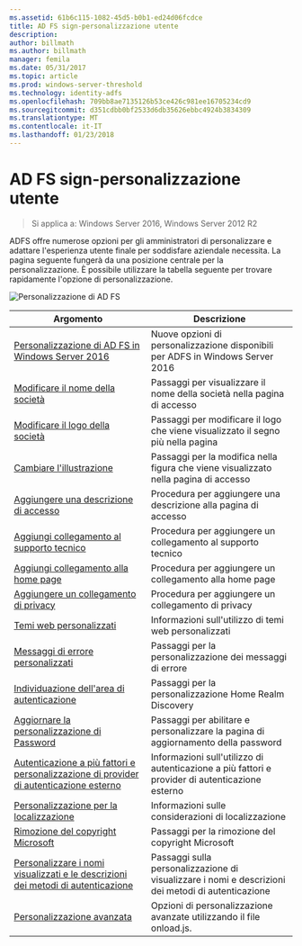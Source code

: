 ```yaml
---
ms.assetid: 61b6c115-1082-45d5-b0b1-ed24d06fcdce
title: AD FS sign-personalizzazione utente
description: 
author: billmath
ms.author: billmath
manager: femila
ms.date: 05/31/2017
ms.topic: article
ms.prod: windows-server-threshold
ms.technology: identity-adfs
ms.openlocfilehash: 709bb8ae7135126b53ce426c981ee16705234cd9
ms.sourcegitcommit: d351cdbb0bf2533d6db35626ebbc4924b3834309
ms.translationtype: MT
ms.contentlocale: it-IT
ms.lasthandoff: 01/23/2018
---
```

# <a name="ad-fs-user-sign-in-customization"></a>AD FS sign-personalizzazione utente

>Si applica a: Windows Server 2016, Windows Server 2012 R2

ADFS offre numerose opzioni per gli amministratori di personalizzare e adattare l'esperienza utente finale per soddisfare aziendale necessita.  La pagina seguente fungerà da una posizione centrale per la personalizzazione.  È possibile utilizzare la tabella seguente per trovare rapidamente l'opzione di personalizzazione.



![Personalizzazione di AD FS](media/AD-FS-user-sign-in-customization/ADFS_Blue_Custom2.png) 
    
  







Argomento|Descrizione|
-----|-----|
[Personalizzazione di AD FS in Windows Server 2016](AD-FS-Customization-in-Windows-Server-2016.md)|Nuove opzioni di personalizzazione disponibili per ADFS in Windows Server 2016|
[Modificare il nome della società](Change-the-company-name-on-the-AD-FS-sign-in-page.md)|Passaggi per visualizzare il nome della società nella pagina di accesso|
[Modificare il logo della società](Change-the-company-logo-on-the-AD-FS-sign-in-page.md)|Passaggi per modificare il logo che viene visualizzato il segno più nella pagina|
[Cambiare l'illustrazione](Change-the-illustration-on-the-AD-FS-sign-in-page.md)|Passaggi per la modifica nella figura che viene visualizzato nella pagina di accesso|
[Aggiungere una descrizione di accesso](Add-sign-in-page-description.md)|Procedura per aggiungere una descrizione alla pagina di accesso|
[Aggiungi collegamento al supporto tecnico](Add-Help-Desk-Link.md)|Procedura per aggiungere un collegamento al supporto tecnico|
[Aggiungi collegamento alla home page](Add-Home-Link.md)|Procedura per aggiungere un collegamento alla home page|
[Aggiungere un collegamento di privacy](Add-Privacy-Link.md)|Procedura per aggiungere un collegamento di privacy|
[Temi web personalizzati](Custom-Web-Themes-in-AD-FS.md)|Informazioni sull'utilizzo di temi web personalizzati
[Messaggi di errore personalizzati](Custom-error-messages-for-AD-FS-sign-in-page.md)|Passaggi per la personalizzazione dei messaggi di errore
[Individuazione dell'area di autenticazione](Home-Realm-Discovery-Customization.md)|Passaggi per la personalizzazione Home Realm Discovery|
[Aggiornare la personalizzazione di Password](Update-password-customization.md)|Passaggi per abilitare e personalizzare la pagina di aggiornamento della password|
[Autenticazione a più fattori e personalizzazione di provider di autenticazione esterno](Multi-factor-authentication-and-external-auth-providers-customization.md)|Informazioni sull'utilizzo di autenticazione a più fattori e provider di autenticazione esterno|
[Personalizzazione per la localizzazione](Customization-for-Localization.md)|Informazioni sulle considerazioni di localizzazione
[Rimozione del copyright Microsoft](Remove-the-Microsoft-copyright.md)|Passaggi per la rimozione del copyright Microsoft
[Personalizzare i nomi visualizzati e le descrizioni dei metodi di autenticazione](Customize-the-display-names-and-descriptions-for-authentication-methods.md)|Passaggi sulla personalizzazione di visualizzare i nomi e descrizioni dei metodi di autenticazione
[Personalizzazione avanzata](Advanced-Customization-of-AD-FS-Sign-in-Pages.md)|Opzioni di personalizzazione avanzate utilizzando il file onload.js.




